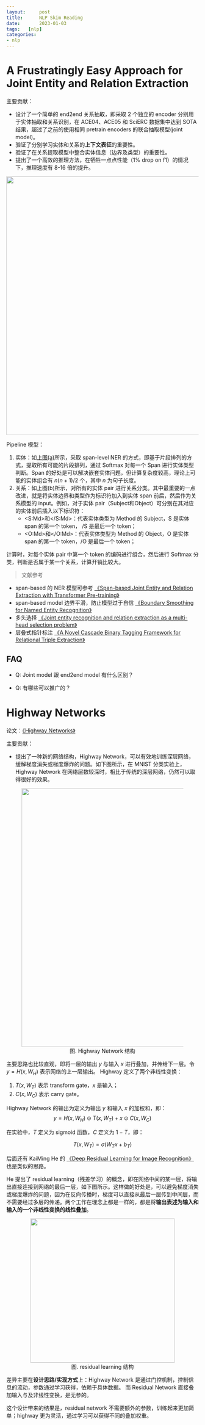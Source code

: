 ```yaml
---
layout:     post
title:      NLP Skim Reading
date:       2023-01-03
tags:   [nlp]
categories: 
- nlp
---
```


# A Frustratingly Easy Approach for Joint Entity and Relation Extraction

主要贡献：
- 设计了一个简单的 end2end 关系抽取，即采取 2 个独立的 encoder 分别用于实体抽取和关系识别，在 ACE04、ACE05 和 SciERC 数据集中达到 SOTA 结果，超过了之前的使用相同 pretrain encoders 的联合抽取模型(joint model)。
- 验证了分别学习实体和关系的**上下文表征**的重要性。
- 验证了在关系提取模型中整合实体信息（边界及类型）的重要性。
- 提出了一个高效的推理方法，在牺牲一点点性能（1% drop on f1）的情况下，推理速度有 8-16 倍的提升。

<div style="display: flex; justify-content: center;">
    <img src="https://image.ddot.cc/202311/joint_entity_relation_model_20231114_0746.png" width=678pt id='joint-entity-relation-model-image'>
</div>

Pipeline 模型：
1. 实体：如[上图(a)](#joint-entity-relation-model-image)所示，采取 span-level NER 的方式，即基于片段排列的方式，提取所有可能的片段排列，通过 Softmax 对每一个 Span 进行实体类型判断。Span 的好处是可以解决嵌套实体问题，但计算复杂度较高，理论上可能的实体组合有 $n(n+1)/2$ 个，其中 $n$ 为句子长度。
2. 关系：如上图(b)所示，对所有的实体 pair 进行关系分类。其中最重要的一点改进，就是将实体边界和类型作为标识符加入到实体 span 前后，然后作为关系模型的 input。例如，对于实体 pair（Subject和Object）可分别在其对应的实体前后插入以下标识符：
   - <S:Md>和</S:Md>：代表实体类型为 Method 的 Subject，S 是实体 span 的第一个 token， /S 是最后一个 token；
   - <O:Md>和</O:Md>：代表实体类型为 Method 的 Object，O 是实体 span 的第一个 token，/O 是最后一个 token； 


计算时，对每个实体 pair 中第一个 token 的编码进行组合，然后进行 Softmax 分类，判断是否属于某一个关系，计算开销比较大。 

> 文献参考
- span-based 的 NER 模型可参考 [《Span-based Joint Entity and Relation Extraction with Transformer Pre-training》](https://arxiv.org/pdf/1909.07755.pdf)
- span-based model 边界平滑，防止模型过于自信 [《Boundary Smoothing for Named Entity Recognition》](https://arxiv.org/pdf/2204.12031.pdf)
- 多头选择 [《Joint entity recognition and relation extraction as a multi-head selection problem》](https://www.sciencedirect.com/science/article/abs/pii/S095741741830455X?via%3Dihub)
- 层叠式指针标注 [《A Novel Cascade Binary Tagging Framework for Relational Triple Extraction》](https://arxiv.org/pdf/1909.03227.pdf)
  

## FAQ <span id='joint-relation-extract-faq'></span>
- Q: Joint model 跟 end2end model 有什么区别？

- Q: 有哪些可以推广的？


# Highway Networks
论文：[《Highway Networks》](https://arxiv.org/pdf/1505.00387.pdf)

主要贡献：
- 提出了一种新的网络结构，Highway Network，可以有效地训练深层网络，缓解梯度消失或梯度爆炸的问题。如下图所示，在 MNIST 分类实验上，Highway Network 在网络层数较深时，相比于传统的深层网络，仍然可以取得很好的效果。

<figure style="text-align: center;">
    <img src="https://image.ddot.cc/202311/highway_networks_20231114_0752.png" width=678pt>
    <figcaption style="text-align:center"> 图. Highway Network 结构 </figcaption>
</figure>

主要思路也比较直观，即将一层的输出 $y$ 与输入 $x$ 进行叠加，并传给下一层。令 $y=H(x, W_H)$ 表示网络的上一层输出。 Highway 定义了两个非线性变换：
1. $T(x, W_T)$ 表示 transform gate，$x$ 是输入；
2. $C(x, W_C)$ 表示 carry gate。

Highway Network 的输出为定义为输出 $y$ 和输入 $x$ 的加权和，即：
$$y = H(x, W_H) \odot T(x, W_T) + x \odot C(x, W_C)$$

在实验中，$T$ 定义为 sigmoid 函数，$C$ 定义为 $1-T$，即：

$$T(x, W_T) = \sigma(W_Tx + b_T)$$

后面还有 KaiMing He 的 [《Deep Residual Learning for Image Recognition》](https://arxiv.org/pdf/1512.03385.pdf) 也是类似的思路。

He 提出了 residual learning（残差学习）的概念，即在网络中间的某一层，将输出直接连接到网络的最后一层，如下图所示。这样做的好处是，可以避免梯度消失或梯度爆炸的问题，因为在反向传播时，梯度可以直接从最后一层传到中间层，而不需要经过多层的传递。两个工作在理念上都是一样的，都是将**输出表述为输入和输入的一个非线性变换的线性叠加**。

<figure style="text-align: center;">
    <img src="https://image.ddot.cc/202311/skip_conn_20231114_0840.png" width=378pt>
    <figcaption style="text-align:center"> 图. residual learning 结构 </figcaption>
</figure>

差异主要在**设计思路/实现方式**上：Highway Network 是通过门控机制，控制信息的流动，参数通过学习获得，依赖于具体数据。 而 Residual Network 直接叠加输入与及非线性变换，是无参的。

这个设计带来的结果是，residual network 不需要额外的参数，训练起来更加简单；highway 更为灵活，通过学习可以获得不同的叠加权重。


